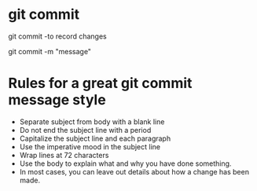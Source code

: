 # git commit

git commit -to record changes

git commit -m "message"

# Rules for a great git commit message style

- Separate subject from body with a blank line
- Do not end the subject line with a period
- Capitalize the subject line and each paragraph
- Use the imperative mood in the subject line
- Wrap lines at 72 characters
- Use the body to explain what and why you have done something.
- In most cases, you can leave out details about how a change has been made.
